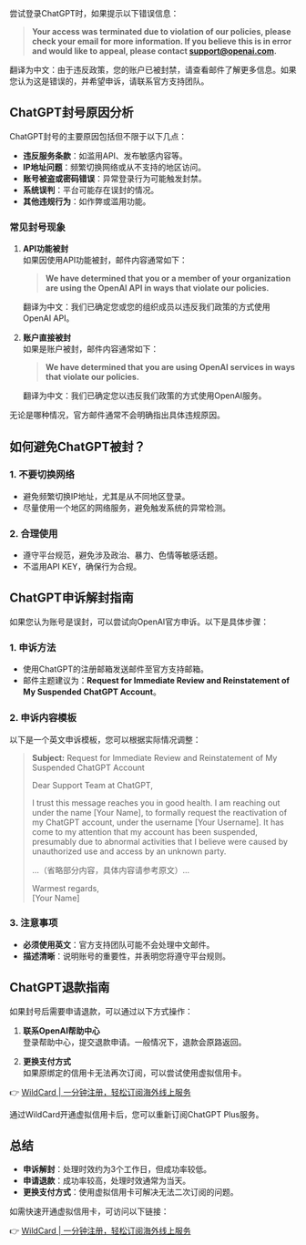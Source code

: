 尝试登录ChatGPT时，如果提示以下错误信息：

> **Your access was terminated due to violation of our policies, please check your email for more information. If you believe this is in error and would like to appeal, please contact support@openai.com.**

翻译为中文：由于违反政策，您的账户已被封禁，请查看邮件了解更多信息。如果您认为这是错误的，并希望申诉，请联系官方支持团队。

## ChatGPT封号原因分析

ChatGPT封号的主要原因包括但不限于以下几点：

- **违反服务条款**：如滥用API、发布敏感内容等。
- **IP地址问题**：频繁切换网络或从不支持的地区访问。
- **账号被盗或密码错误**：异常登录行为可能触发封禁。
- **系统误判**：平台可能存在误封的情况。
- **其他违规行为**：如作弊或滥用功能。

### 常见封号现象

1. **API功能被封**  
   如果因使用API功能被封，邮件内容通常如下：

   > **We have determined that you or a member of your organization are using the OpenAI API in ways that violate our policies.**

   翻译为中文：我们已确定您或您的组织成员以违反我们政策的方式使用OpenAI API。

2. **账户直接被封**  
   如果是账户被封，邮件内容通常如下：

   > **We have determined that you are using OpenAI services in ways that violate our policies.**

   翻译为中文：我们已确定您以违反我们政策的方式使用OpenAI服务。

无论是哪种情况，官方邮件通常不会明确指出具体违规原因。

## 如何避免ChatGPT被封？

### 1. 不要切换网络
- 避免频繁切换IP地址，尤其是从不同地区登录。
- 尽量使用一个地区的网络服务，避免触发系统的异常检测。

### 2. 合理使用
- 遵守平台规范，避免涉及政治、暴力、色情等敏感话题。
- 不滥用API KEY，确保行为合规。

## ChatGPT申诉解封指南

如果您认为账号是误封，可以尝试向OpenAI官方申诉。以下是具体步骤：

### 1. 申诉方法
- 使用ChatGPT的注册邮箱发送邮件至官方支持邮箱。
- 邮件主题建议为：**Request for Immediate Review and Reinstatement of My Suspended ChatGPT Account**。

### 2. 申诉内容模板
以下是一个英文申诉模板，您可以根据实际情况调整：

> **Subject:** Request for Immediate Review and Reinstatement of My Suspended ChatGPT Account  
>  
> Dear Support Team at ChatGPT,  
>  
> I trust this message reaches you in good health. I am reaching out under the name [Your Name], to formally request the reactivation of my ChatGPT account, under the username [Your Username]. It has come to my attention that my account has been suspended, presumably due to abnormal activities that I believe were caused by unauthorized use and access by an unknown party.  
>  
> ...（省略部分内容，具体内容请参考原文）...  
>  
> Warmest regards,  
> [Your Name]  

### 3. 注意事项
- **必须使用英文**：官方支持团队可能不会处理中文邮件。
- **描述清晰**：说明账号的重要性，并表明您将遵守平台规则。

## ChatGPT退款指南

如果封号后需要申请退款，可以通过以下方式操作：

1. **联系OpenAI帮助中心**  
   登录帮助中心，提交退款申请。一般情况下，退款会原路返回。

2. **更换支付方式**  
   如果原绑定的信用卡无法再次订阅，可以尝试使用虚拟信用卡。

👉 [WildCard | 一分钟注册，轻松订阅海外线上服务](https://bit.ly/bewildcard)

通过WildCard开通虚拟信用卡后，您可以重新订阅ChatGPT Plus服务。

## 总结

- **申诉解封**：处理时效约为3个工作日，但成功率较低。
- **申请退款**：成功率较高，处理时效通常为当天。
- **更换支付方式**：使用虚拟信用卡可解决无法二次订阅的问题。

如需快速开通虚拟信用卡，可访问以下链接：

👉 [WildCard | 一分钟注册，轻松订阅海外线上服务](https://bit.ly/bewildcard)